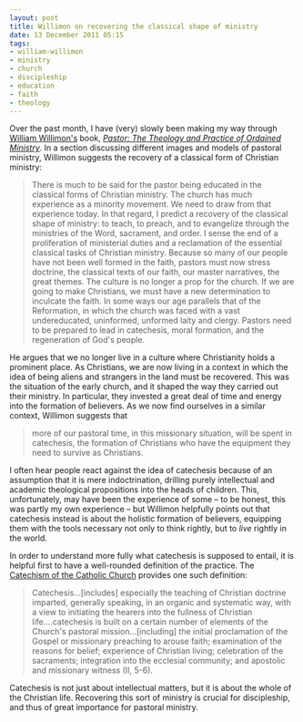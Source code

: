 ```yaml
---
layout: post
title: Willimon on recovering the classical shape of ministry
date: 13 December 2011 05:15
tags:
- william-willimon
- ministry
- church
- discipleship
- education
- faith
- theology
---
```

<p>Over the past month, I have (very) slowly been making my way through <a href="http://en.wikipedia.org/wiki/William_Henry_Willimon">William Willimon's</a> book, <a href="http://www.amazon.co.uk/gp/product/B001Q3M0TE/ref=as_li_qf_sp_asin_il_tl?ie=UTF8&amp;tag=jakebeldercom-21&amp;linkCode=as2&amp;camp=1634&amp;creative=6738&amp;creativeASIN=B001Q3M0TE"><em>Pastor: The Theology and Practice of Ordained Ministry</em></a>. In a section discussing different images and models of pastoral ministry, Willimon suggests the recovery of a classical form of Christian ministry:</p>
<blockquote>
<p><span style="color: #5d5d5d;">There is much to be said for the pastor being educated in the classical forms of Christian ministry. The church has much experience as a minority movement. We need to draw from that experience today. In that regard, I predict a recovery of the classical shape of ministry: to teach, to preach, and to evangelize through the ministries of the Word, sacrament, and order. I sense the end of a proliferation of ministerial duties and a reclamation of the essential classical tasks of Christian ministry. Because so many of our people have not been well formed in the faith, pastors must now stress doctrine, the classical texts of our faith, our master narratives, the great themes. The culture is no longer a prop for the church. If we are going to make Christians, we must have a new determination to inculcate the faith. In some ways our age parallels that of the Reformation, in which the church was faced with a vast undereducated, uninformed, unformed laity and clergy. Pastors need to be prepared to lead in catechesis, moral formation, and the regeneration of God's people.</span></p>
</blockquote>
<p>He argues that we no longer live in a culture where Christianity holds a prominent place. As Christians, we are now living in a context in which the idea of being aliens and strangers in the land must be recovered. This was the situation of the early church, and it shaped the way they carried out their ministry. In particular, they invested a great deal of time and energy into the formation of believers. As we now find ourselves in a similar context, Willimon suggests that</p>
<blockquote>
<p><span style="color: #5d5d5d;">more of our pastoral time, in this missionary situation, will be spent in catechesis, the formation of Christians who have the equipment they need to survive as Christians.</span></p>
</blockquote>
<p>I often hear people react against the idea of catechesis because of an assumption that it is mere indoctrination, drilling purely intellectual and academic theological propositions into the heads of children. This, unfortunately, may have been the experience of some &ndash; to be honest, this was partly my own experience &ndash; but Willimon helpfully points out that catechesis instead is about the holistic formation of believers, equipping them with the tools necessary not only to think rightly, but to <em>live</em> rightly in the world.</p>
<p>In order to understand more fully what catechesis is supposed to entail, it is helpful first to have a well-rounded definition of the practice. The <a href="http://www.vatican.va/archive/ENG0015/_INDEX.HTM">Catechism of the Catholic Church</a> provides one such definition:</p>
<blockquote>
<p>Catechesis...[includes] especially the teaching of Christian doctrine imparted, generally speaking, in an organic and systematic way, with a view to initiating the hearers into the fullness of Christian life....catechesis is built on a certain number of elements of the Church's pastoral mission...[including] the initial proclamation of the Gospel or missionary preaching to arouse faith; examination of the reasons for belief; experience of Christian living; celebration of the sacraments; integration into the ecclesial community; and apostolic and missionary witness (II, 5-6).</span></p>
</blockquote>

Catechesis is not just about intellectual matters, but it is about the whole of the Christian life. Recovering this sort of ministry is crucial for discipleship, and thus of great importance for pastoral ministry.
